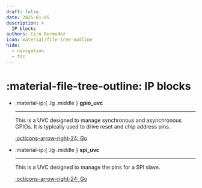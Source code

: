 ```yaml
---
draft: false
date: 2025-01-05
description: >
  IP blocks
authors: Ciro Bermudez
icon: material/file-tree-outline
hide: 
  - navigation
  - toc
---
```


# :material-file-tree-outline: IP blocks

<div class="grid cards" markdown>

- :material-ip:{ .lg .middle } __gpio_uvc__

    ---

    This is a UVC designed to manage synchronous and asynchronous GPIOs. It is typically used to drive reset and chip address pins.

    [:octicons-arrow-right-24: Go](#)

- :material-ip:{ .lg .middle } __spi_uvc__

    ---

    This is a UVC designed to manage the pins for a SPI slave.

    [:octicons-arrow-right-24: Go](#)

</div>
